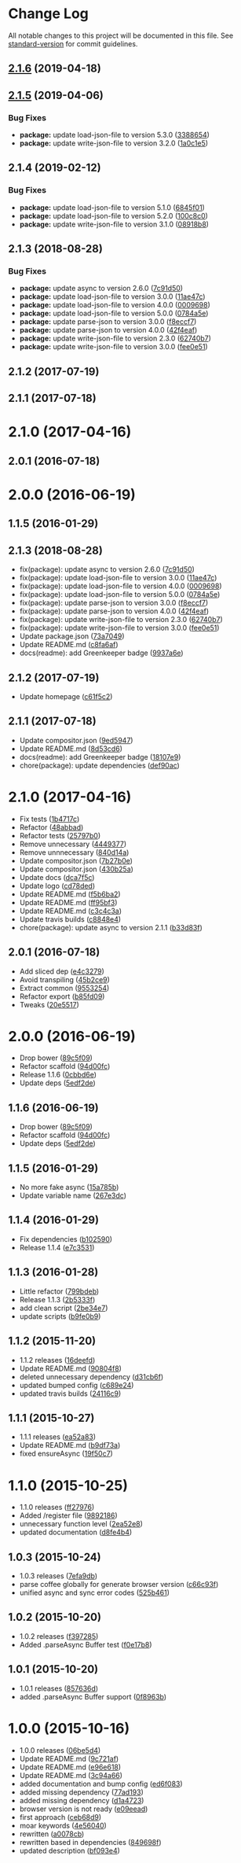 # Change Log

All notable changes to this project will be documented in this file. See [standard-version](https://github.com/conventional-changelog/standard-version) for commit guidelines.

## [2.1.6](https://github.com/kikobeats/json-future/compare/v2.1.5...v2.1.6) (2019-04-18)



<a name="2.1.5"></a>
## [2.1.5](https://github.com/kikobeats/json-future/compare/v2.1.4...v2.1.5) (2019-04-06)


### Bug Fixes

* **package:** update load-json-file to version 5.3.0 ([3388654](https://github.com/kikobeats/json-future/commit/3388654))
* **package:** update write-json-file to version 3.2.0 ([1a0c1e5](https://github.com/kikobeats/json-future/commit/1a0c1e5))



<a name="2.1.4"></a>
## 2.1.4 (2019-02-12)


### Bug Fixes

* **package:** update load-json-file to version 5.1.0 ([6845f01](https://github.com/kikobeats/json-future/commit/6845f01))
* **package:** update load-json-file to version 5.2.0 ([100c8c0](https://github.com/kikobeats/json-future/commit/100c8c0))
* **package:** update write-json-file to version 3.1.0 ([08918b8](https://github.com/kikobeats/json-future/commit/08918b8))



<a name="2.1.3"></a>
## 2.1.3 (2018-08-28)


### Bug Fixes

* **package:** update async to version 2.6.0 ([7c91d50](https://github.com/kikobeats/json-future/commit/7c91d50))
* **package:** update load-json-file to version 3.0.0 ([11ae47c](https://github.com/kikobeats/json-future/commit/11ae47c))
* **package:** update load-json-file to version 4.0.0 ([0009698](https://github.com/kikobeats/json-future/commit/0009698))
* **package:** update load-json-file to version 5.0.0 ([0784a5e](https://github.com/kikobeats/json-future/commit/0784a5e))
* **package:** update parse-json to version 3.0.0 ([f8eccf7](https://github.com/kikobeats/json-future/commit/f8eccf7))
* **package:** update parse-json to version 4.0.0 ([42f4eaf](https://github.com/kikobeats/json-future/commit/42f4eaf))
* **package:** update write-json-file to version 2.3.0 ([62740b7](https://github.com/kikobeats/json-future/commit/62740b7))
* **package:** update write-json-file to version 3.0.0 ([fee0e51](https://github.com/kikobeats/json-future/commit/fee0e51))



<a name="2.1.2"></a>
## 2.1.2 (2017-07-19)



<a name="2.1.1"></a>
## 2.1.1 (2017-07-18)



<a name="2.1.0"></a>
# 2.1.0 (2017-04-16)



<a name="2.0.1"></a>
## 2.0.1 (2016-07-18)



<a name="2.0.0"></a>
# 2.0.0 (2016-06-19)



<a name="1.1.5"></a>
## 1.1.5 (2016-01-29)



<a name="2.1.3"></a>
## 2.1.3 (2018-08-28)

* fix(package): update async to version 2.6.0 ([7c91d50](https://github.com/kikobeats/json-future/commit/7c91d50))
* fix(package): update load-json-file to version 3.0.0 ([11ae47c](https://github.com/kikobeats/json-future/commit/11ae47c))
* fix(package): update load-json-file to version 4.0.0 ([0009698](https://github.com/kikobeats/json-future/commit/0009698))
* fix(package): update load-json-file to version 5.0.0 ([0784a5e](https://github.com/kikobeats/json-future/commit/0784a5e))
* fix(package): update parse-json to version 3.0.0 ([f8eccf7](https://github.com/kikobeats/json-future/commit/f8eccf7))
* fix(package): update parse-json to version 4.0.0 ([42f4eaf](https://github.com/kikobeats/json-future/commit/42f4eaf))
* fix(package): update write-json-file to version 2.3.0 ([62740b7](https://github.com/kikobeats/json-future/commit/62740b7))
* fix(package): update write-json-file to version 3.0.0 ([fee0e51](https://github.com/kikobeats/json-future/commit/fee0e51))
* Update package.json ([73a7049](https://github.com/kikobeats/json-future/commit/73a7049))
* Update README.md ([c8fa6af](https://github.com/kikobeats/json-future/commit/c8fa6af))
* docs(readme): add Greenkeeper badge ([9937a6e](https://github.com/kikobeats/json-future/commit/9937a6e))



<a name="2.1.2"></a>
## 2.1.2 (2017-07-19)

* Update homepage ([c61f5c2](https://github.com/kikobeats/json-future/commit/c61f5c2))



<a name="2.1.1"></a>
## 2.1.1 (2017-07-18)

* Update compositor.json ([9ed5947](https://github.com/kikobeats/json-future/commit/9ed5947))
* Update README.md ([8d53cd6](https://github.com/kikobeats/json-future/commit/8d53cd6))
* docs(readme): add Greenkeeper badge ([18107e9](https://github.com/kikobeats/json-future/commit/18107e9))
* chore(package): update dependencies ([def90ac](https://github.com/kikobeats/json-future/commit/def90ac))



<a name="2.1.0"></a>
# 2.1.0 (2017-04-16)

* Fix tests ([1b4717c](https://github.com/kikobeats/json-future/commit/1b4717c))
* Refactor ([48abbad](https://github.com/kikobeats/json-future/commit/48abbad))
* Refactor tests ([25797b0](https://github.com/kikobeats/json-future/commit/25797b0))
* Remove unnecessary ([4449377](https://github.com/kikobeats/json-future/commit/4449377))
* Remove unnnecessary ([840d14a](https://github.com/kikobeats/json-future/commit/840d14a))
* Update compositor.json ([7b27b0e](https://github.com/kikobeats/json-future/commit/7b27b0e))
* Update compositor.json ([430b25a](https://github.com/kikobeats/json-future/commit/430b25a))
* Update docs ([dca7f5c](https://github.com/kikobeats/json-future/commit/dca7f5c))
* Update logo ([cd78ded](https://github.com/kikobeats/json-future/commit/cd78ded))
* Update README.md ([f5b6ba2](https://github.com/kikobeats/json-future/commit/f5b6ba2))
* Update README.md ([ff95bf3](https://github.com/kikobeats/json-future/commit/ff95bf3))
* Update README.md ([c3c4c3a](https://github.com/kikobeats/json-future/commit/c3c4c3a))
* Update travis builds ([c8848e4](https://github.com/kikobeats/json-future/commit/c8848e4))
* chore(package): update async to version 2.1.1 ([b33d83f](https://github.com/kikobeats/json-future/commit/b33d83f))



<a name="2.0.1"></a>
## 2.0.1 (2016-07-18)

* Add sliced dep ([e4c3279](https://github.com/kikobeats/json-future/commit/e4c3279))
* Avoid transpiling ([45b2ce9](https://github.com/kikobeats/json-future/commit/45b2ce9))
* Extract common ([9553254](https://github.com/kikobeats/json-future/commit/9553254))
* Refactor export ([b85fd09](https://github.com/kikobeats/json-future/commit/b85fd09))
* Tweaks ([20e5517](https://github.com/kikobeats/json-future/commit/20e5517))



<a name="2.0.0"></a>
# 2.0.0 (2016-06-19)

* Drop bower ([89c5f09](https://github.com/kikobeats/json-future/commit/89c5f09))
* Refactor scaffold ([94d00fc](https://github.com/kikobeats/json-future/commit/94d00fc))
* Release 1.1.6 ([0cbbd6e](https://github.com/kikobeats/json-future/commit/0cbbd6e))
* Update deps ([5edf2de](https://github.com/kikobeats/json-future/commit/5edf2de))



<a name="1.1.6"></a>
## 1.1.6 (2016-06-19)

* Drop bower ([89c5f09](https://github.com/kikobeats/json-future/commit/89c5f09))
* Refactor scaffold ([94d00fc](https://github.com/kikobeats/json-future/commit/94d00fc))
* Update deps ([5edf2de](https://github.com/kikobeats/json-future/commit/5edf2de))



<a name="1.1.5"></a>
## 1.1.5 (2016-01-29)


* No more fake async ([15a785b](https://github.com/kikobeats/json-future/commit/15a785b))
* Update variable name ([267e3dc](https://github.com/kikobeats/json-future/commit/267e3dc))



<a name="1.1.4"></a>
## 1.1.4 (2016-01-29)


* Fix dependencies ([b102590](https://github.com/kikobeats/json-future/commit/b102590))
* Release 1.1.4 ([e7c3531](https://github.com/kikobeats/json-future/commit/e7c3531))



<a name="1.1.3"></a>
## 1.1.3 (2016-01-28)


* Little refactor ([799bdeb](https://github.com/kikobeats/json-future/commit/799bdeb))
* Release 1.1.3 ([2b5333f](https://github.com/kikobeats/json-future/commit/2b5333f))
* add clean script ([2be34e7](https://github.com/kikobeats/json-future/commit/2be34e7))
* update scripts ([b9fe0b9](https://github.com/kikobeats/json-future/commit/b9fe0b9))



<a name="1.1.2"></a>
## 1.1.2 (2015-11-20)


* 1.1.2 releases ([16deefd](https://github.com/kikobeats/json-future/commit/16deefd))
* Update README.md ([90804f8](https://github.com/kikobeats/json-future/commit/90804f8))
* deleted unnecessary dependency ([d31cb6f](https://github.com/kikobeats/json-future/commit/d31cb6f))
* updated bumped config ([c689e24](https://github.com/kikobeats/json-future/commit/c689e24))
* updated travis builds ([24116c9](https://github.com/kikobeats/json-future/commit/24116c9))



<a name="1.1.1"></a>
## 1.1.1 (2015-10-27)


* 1.1.1 releases ([ea52a83](https://github.com/kikobeats/json-future/commit/ea52a83))
* Update README.md ([b9df73a](https://github.com/kikobeats/json-future/commit/b9df73a))
* fixed ensureAsync ([19f50c7](https://github.com/kikobeats/json-future/commit/19f50c7))



<a name="1.1.0"></a>
# 1.1.0 (2015-10-25)


* 1.1.0 releases ([ff27976](https://github.com/kikobeats/json-future/commit/ff27976))
* Added /register file ([9892186](https://github.com/kikobeats/json-future/commit/9892186))
* unnecessary function level ([2ea52e8](https://github.com/kikobeats/json-future/commit/2ea52e8))
* updated documentation ([d8fe4b4](https://github.com/kikobeats/json-future/commit/d8fe4b4))



<a name="1.0.3"></a>
## 1.0.3 (2015-10-24)


* 1.0.3 releases ([7efa9db](https://github.com/kikobeats/json-future/commit/7efa9db))
* parse coffee globally for generate browser version ([c66c93f](https://github.com/kikobeats/json-future/commit/c66c93f))
* unified async and sync error codes ([525b461](https://github.com/kikobeats/json-future/commit/525b461))



<a name="1.0.2"></a>
## 1.0.2 (2015-10-20)


* 1.0.2 releases ([f397285](https://github.com/kikobeats/json-future/commit/f397285))
* Added .parseAsync Buffer test ([f0e17b8](https://github.com/kikobeats/json-future/commit/f0e17b8))



<a name="1.0.1"></a>
## 1.0.1 (2015-10-20)


* 1.0.1 releases ([857636d](https://github.com/kikobeats/json-future/commit/857636d))
* added .parseAsync Buffer support ([0f8963b](https://github.com/kikobeats/json-future/commit/0f8963b))



<a name="1.0.0"></a>
# 1.0.0 (2015-10-16)


* 1.0.0 releases ([06be5d4](https://github.com/kikobeats/json-future/commit/06be5d4))
* Update README.md ([9c721af](https://github.com/kikobeats/json-future/commit/9c721af))
* Update README.md ([e96e618](https://github.com/kikobeats/json-future/commit/e96e618))
* Update README.md ([3c94a66](https://github.com/kikobeats/json-future/commit/3c94a66))
* added documentation and bump config ([ed6f083](https://github.com/kikobeats/json-future/commit/ed6f083))
* added missing dependency ([77ad193](https://github.com/kikobeats/json-future/commit/77ad193))
* added missing dependency ([d1a4723](https://github.com/kikobeats/json-future/commit/d1a4723))
* browser version is not ready ([e09eead](https://github.com/kikobeats/json-future/commit/e09eead))
* first approach ([ceb68d9](https://github.com/kikobeats/json-future/commit/ceb68d9))
* moar keywords ([4e56040](https://github.com/kikobeats/json-future/commit/4e56040))
* rewritten ([a0078cb](https://github.com/kikobeats/json-future/commit/a0078cb))
* rewritten based in dependencies ([849698f](https://github.com/kikobeats/json-future/commit/849698f))
* updated description ([bf093e4](https://github.com/kikobeats/json-future/commit/bf093e4))
